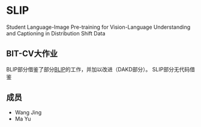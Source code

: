 # SLIP
Student Language-Image Pre-training for Vision-Language Understanding and Captioning in Distribution Shift Data
## BIT-CV大作业
BLIP部分借鉴了部分[BLIP](https://github.com/salesforce/BLIP)的工作，并加以改进（DAKD部分）。
SLIP部分无代码借鉴
## 成员
- Wang Jing
- Ma Yu